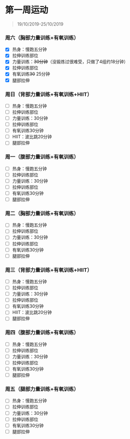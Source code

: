# 第一周运动

>19/10/2019-25/10/2019



### 周六（胸部力量训练+有氧训练）

- [x] 热身：慢跑五分钟
- [x] 拉伸训练部位
- [x] 力量训练：~~30分钟~~（没锻炼过很难受，只做了4组约18分钟）
- [x] 拉伸训练部位
- [x] 有氧训练~~30~~ 25分钟 
- [x] 腿部拉伸

### 周日（背部力量训练+有氧训练+HIIT）

- [ ] 热身：慢跑五分钟
- [ ] 拉伸训练部位
- [ ] 力量训练：30分钟
- [ ] 拉伸训练部位
- [ ] 有氧训练30分钟
- [ ] HIIT：波比跳20分钟
- [ ] 腿部拉伸

### 周一（腹部力量训练+有氧训练）

- [ ] 热身：慢跑五分钟
- [ ] 拉伸训练部位
- [ ] 力量训练：30分钟
- [ ] 拉伸训练部位
- [ ] 有氧训练30分钟
- [ ] 腿部拉伸

### 周二（胸部力量训练+有氧训练）

- [ ] 热身：慢跑五分钟
- [ ] 拉伸训练部位
- [ ] 力量训练：30分钟
- [ ] 拉伸训练部位
- [ ] 有氧训练30分钟
- [ ] 腿部拉伸

### 周三（背部力量训练+有氧训练+HIIT）

- [ ] 热身：慢跑五分钟
- [ ] 拉伸训练部位
- [ ] 力量训练：30分钟
- [ ] 拉伸训练部位
- [ ] 有氧训练30分钟
- [ ] HIIT：波比跳20分钟
- [ ] 腿部拉伸

### 周四（腹部力量训练+有氧训练）

- [ ] 热身：慢跑五分钟
- [ ] 拉伸训练部位
- [ ] 力量训练：30分钟
- [ ] 拉伸训练部位
- [ ] 有氧训练30分钟
- [ ] 腿部拉伸

### 周五（腿部力量训练+有氧训练）

- [ ] 热身：慢跑五分钟
- [ ] 拉伸训练部位
- [ ] 力量训练：30分钟
- [ ] 拉伸训练部位
- [ ] 有氧训练30分钟
- [ ] 腿部拉伸